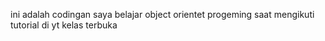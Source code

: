 ini adalah codingan saya belajar object orientet progeming saat mengikuti tutorial di yt kelas terbuka
